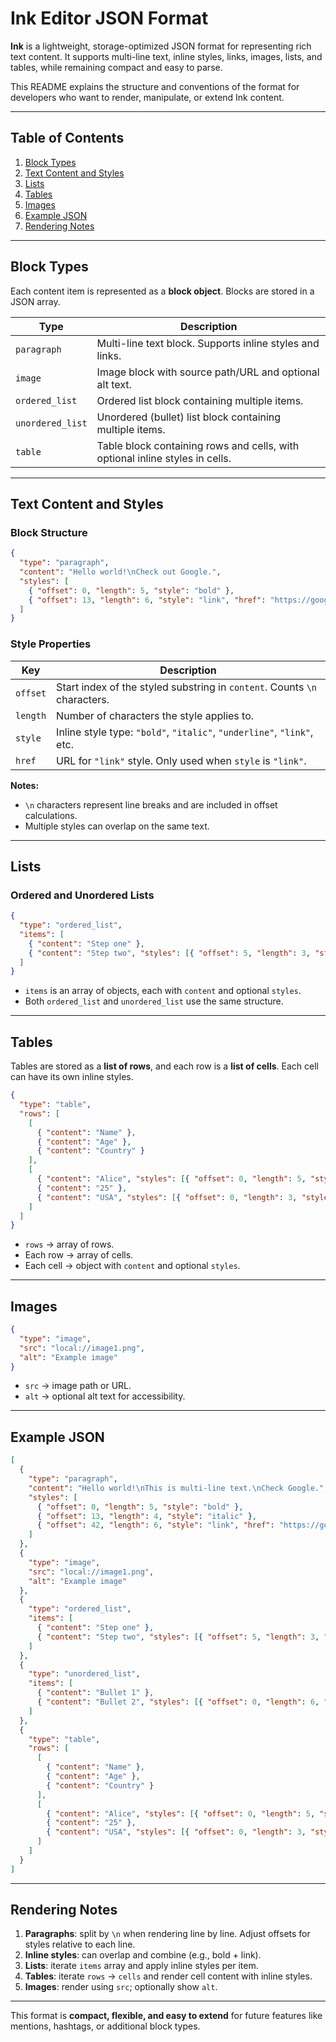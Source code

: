 # Ink Editor JSON Format

**Ink** is a lightweight, storage-optimized JSON format for representing rich text content. It supports multi-line text, inline styles, links, images, lists, and tables, while remaining compact and easy to parse.

This README explains the structure and conventions of the format for developers who want to render, manipulate, or extend Ink content.

---

## Table of Contents

1. [Block Types](#block-types)
2. [Text Content and Styles](#text-content-and-styles)
3. [Lists](#lists)
4. [Tables](#tables)
5. [Images](#images)
6. [Example JSON](#example-json)
7. [Rendering Notes](#rendering-notes)

---

## Block Types

Each content item is represented as a **block object**. Blocks are stored in a JSON array.

| Type             | Description                                                                  |
| ---------------- | ---------------------------------------------------------------------------- |
| `paragraph`      | Multi-line text block. Supports inline styles and links.                     |
| `image`          | Image block with source path/URL and optional alt text.                      |
| `ordered_list`   | Ordered list block containing multiple items.                                |
| `unordered_list` | Unordered (bullet) list block containing multiple items.                     |
| `table`          | Table block containing rows and cells, with optional inline styles in cells. |

---

## Text Content and Styles

### Block Structure

```json
{
  "type": "paragraph",
  "content": "Hello world!\nCheck out Google.",
  "styles": [
    { "offset": 0, "length": 5, "style": "bold" },
    { "offset": 13, "length": 6, "style": "link", "href": "https://google.com" }
  ]
}
```

### Style Properties

| Key      | Description                                                               |
| -------- | ------------------------------------------------------------------------- |
| `offset` | Start index of the styled substring in `content`. Counts `\n` characters. |
| `length` | Number of characters the style applies to.                                |
| `style`  | Inline style type: `"bold"`, `"italic"`, `"underline"`, `"link"`, etc.    |
| `href`   | URL for `"link"` style. Only used when `style` is `"link"`.               |

**Notes:**

* `\n` characters represent line breaks and are included in offset calculations.
* Multiple styles can overlap on the same text.

---

## Lists

### Ordered and Unordered Lists

```json
{
  "type": "ordered_list",
  "items": [
    { "content": "Step one" },
    { "content": "Step two", "styles": [{ "offset": 5, "length": 3, "style": "bold" }] }
  ]
}
```

* `items` is an array of objects, each with `content` and optional `styles`.
* Both `ordered_list` and `unordered_list` use the same structure.

---

## Tables

Tables are stored as a **list of rows**, and each row is a **list of cells**. Each cell can have its own inline styles.

```json
{
  "type": "table",
  "rows": [
    [
      { "content": "Name" },
      { "content": "Age" },
      { "content": "Country" }
    ],
    [
      { "content": "Alice", "styles": [{ "offset": 0, "length": 5, "style": "bold" }] },
      { "content": "25" },
      { "content": "USA", "styles": [{ "offset": 0, "length": 3, "style": "link", "href": "https://en.wikipedia.org/wiki/United_States" }] }
    ]
  ]
}
```

* `rows` → array of rows.
* Each row → array of cells.
* Each cell → object with `content` and optional `styles`.

---

## Images

```json
{
  "type": "image",
  "src": "local://image1.png",
  "alt": "Example image"
}
```

* `src` → image path or URL.
* `alt` → optional alt text for accessibility.

---

## Example JSON

```json
[
  {
    "type": "paragraph",
    "content": "Hello world!\nThis is multi-line text.\nCheck Google.",
    "styles": [
      { "offset": 0, "length": 5, "style": "bold" },
      { "offset": 13, "length": 4, "style": "italic" },
      { "offset": 42, "length": 6, "style": "link", "href": "https://google.com" }
    ]
  },
  {
    "type": "image",
    "src": "local://image1.png",
    "alt": "Example image"
  },
  {
    "type": "ordered_list",
    "items": [
      { "content": "Step one" },
      { "content": "Step two", "styles": [{ "offset": 5, "length": 3, "style": "bold" }] }
    ]
  },
  {
    "type": "unordered_list",
    "items": [
      { "content": "Bullet 1" },
      { "content": "Bullet 2", "styles": [{ "offset": 0, "length": 6, "style": "italic" }] }
    ]
  },
  {
    "type": "table",
    "rows": [
      [
        { "content": "Name" },
        { "content": "Age" },
        { "content": "Country" }
      ],
      [
        { "content": "Alice", "styles": [{ "offset": 0, "length": 5, "style": "bold" }] },
        { "content": "25" },
        { "content": "USA", "styles": [{ "offset": 0, "length": 3, "style": "link", "href": "https://en.wikipedia.org/wiki/United_States" }] }
      ]
    ]
  }
]
```

---

## Rendering Notes

1. **Paragraphs**: split by `\n` when rendering line by line. Adjust offsets for styles relative to each line.
2. **Inline styles**: can overlap and combine (e.g., bold + link).
3. **Lists**: iterate `items` array and apply inline styles per item.
4. **Tables**: iterate `rows` → `cells` and render cell content with inline styles.
5. **Images**: render using `src`; optionally show `alt`.

---

This format is **compact, flexible, and easy to extend** for future features like mentions, hashtags, or additional block types.

